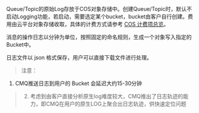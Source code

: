 Queue/Topic的原始Log存放于COS对象存储中。创建Queue/Topic时，默认不启动Logging功能，若启动，需要选定某个bucket，bucket由客户自行创建。费用由云平台对象存储收取，具体的计费方式请参考 [COS 计费项总览](http://tce.fsphere.cn/doc/product/430/5871)。

消息的操作日志以分钟为单位，按照固定的命名规则，生成一个对象写入指定的Bucket中。

日志文件以 json 格式保存，用户可以直接下载文件进行处理。

> 注意：
> 
1) CMQ推送日志到用户的 Bucket 会延迟大约15-30分钟

>2) 考虑到由客户直接分析原生log难度较大，CMQ推出了日志轨迹的能力，即CMQ在用户的原生LOG上聚合出日志轨迹，供快速定位问题
